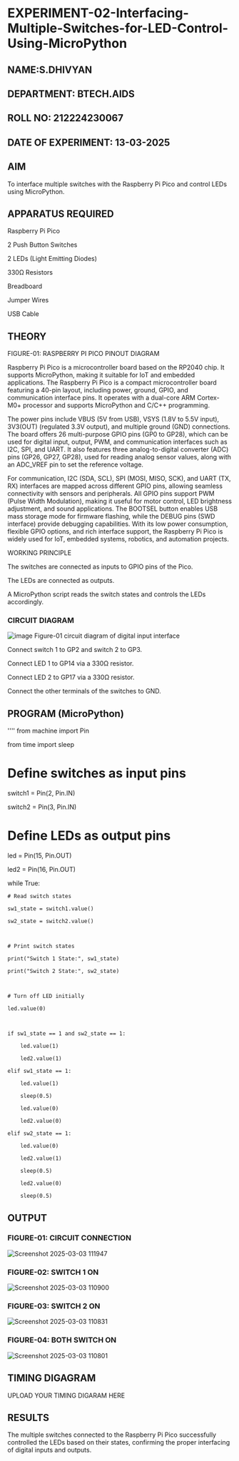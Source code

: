 # EXPERIMENT-02-Interfacing-Multiple-Switches-for-LED-Control-Using-MicroPython


 
## NAME:S.DHIVYAN

## DEPARTMENT: BTECH.AIDS

## ROLL NO: 212224230067

## DATE OF EXPERIMENT: 13-03-2025

## AIM

To interface multiple switches with the Raspberry Pi Pico and control LEDs using MicroPython.

## APPARATUS REQUIRED

Raspberry Pi Pico

2 Push Button Switches

2 LEDs (Light Emitting Diodes)

330Ω Resistors

Breadboard

Jumper Wires

USB Cable

## THEORY



FIGURE-01: RASPBERRY PI PICO PINOUT DIAGRAM

Raspberry Pi Pico is a microcontroller board based on the RP2040 chip. It supports MicroPython, making it suitable for IoT and embedded applications. The Raspberry Pi Pico is a compact microcontroller board featuring a 40-pin layout, including power, ground, GPIO, and communication interface pins. It operates with a dual-core ARM Cortex-M0+ processor and supports MicroPython and C/C++ programming.

The power pins include VBUS (5V from USB), VSYS (1.8V to 5.5V input), 3V3(OUT) (regulated 3.3V output), and multiple ground (GND) connections. The board offers 26 multi-purpose GPIO pins (GP0 to GP28), which can be used for digital input, output, PWM, and communication interfaces such as I2C, SPI, and UART. It also features three analog-to-digital converter (ADC) pins (GP26, GP27, GP28), used for reading analog sensor values, along with an ADC_VREF pin to set the reference voltage.

For communication, I2C (SDA, SCL), SPI (MOSI, MISO, SCK), and UART (TX, RX) interfaces are mapped across different GPIO pins, allowing seamless connectivity with sensors and peripherals. All GPIO pins support PWM (Pulse Width Modulation), making it useful for motor control, LED brightness adjustment, and sound applications. The BOOTSEL button enables USB mass storage mode for firmware flashing, while the DEBUG pins (SWD interface) provide debugging capabilities. With its low power consumption, flexible GPIO options, and rich interface support, the Raspberry Pi Pico is widely used for IoT, embedded systems, robotics, and automation projects.

WORKING PRINCIPLE

The switches are connected as inputs to GPIO pins of the Pico.

The LEDs are connected as outputs.

A MicroPython script reads the switch states and controls the LEDs accordingly.

### CIRCUIT DIAGRAM
 ![image](https://github.com/user-attachments/assets/1c7234b9-5041-4156-94b8-0b846adb6b8e)
    Figure-01 circuit diagram of digital input interface 


Connect switch 1 to GP2 and switch 2 to GP3.

Connect LED 1 to GP14 via a 330Ω resistor.

Connect LED 2 to GP17 via a 330Ω resistor.

Connect the other terminals of the switches to GND.

## PROGRAM (MicroPython)
''''
from machine import Pin

from time import sleep



# Define switches as input pins

switch1 = Pin(2, Pin.IN)

switch2 = Pin(3, Pin.IN)



# Define LEDs as output pins

led = Pin(15, Pin.OUT)

led2 = Pin(16, Pin.OUT)



while True:

    # Read switch states

    sw1_state = switch1.value()

    sw2_state = switch2.value()



    # Print switch states

    print("Switch 1 State:", sw1_state)

    print("Switch 2 State:", sw2_state)



    # Turn off LED initially

    led.value(0)



    if sw1_state == 1 and sw2_state == 1:

        led.value(1)

        led2.value(1)

    elif sw1_state == 1:

        led.value(1)

        sleep(0.5)

        led.value(0)

        led2.value(0)

    elif sw2_state == 1:

        led.value(0)

        led2.value(1)

        sleep(0.5)

        led2.value(0)

        sleep(0.5)

 

## OUTPUT
### FIGURE-01: CIRCUIT CONNECTION
![Screenshot 2025-03-03 111947](https://github.com/user-attachments/assets/cc4f5a43-6d69-4415-a3b5-2f75c60f4e4c)


### FIGURE-02: SWITCH 1 ON

![Screenshot 2025-03-03 110900](https://github.com/user-attachments/assets/f4204da2-6e3a-473c-9c33-e643fba11555)

### FIGURE-03: SWITCH 2 ON

![Screenshot 2025-03-03 110831](https://github.com/user-attachments/assets/a39c072d-c7e8-4281-9d75-fb9999ecd25c)

### FIGURE-04: BOTH SWITCH ON
![Screenshot 2025-03-03 110801](https://github.com/user-attachments/assets/a866d8be-4084-4a3a-a746-5f7bd5b93a35)


## TIMING DIGAGRAM 


UPLOAD YOUR TIMING DIGARAM HERE 



## RESULTS

The multiple switches connected to the Raspberry Pi Pico successfully controlled the LEDs based on their states, confirming the proper interfacing of digital inputs and outputs.

